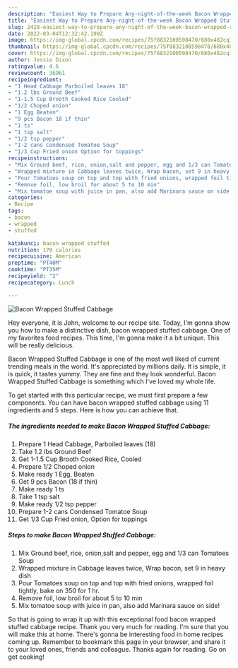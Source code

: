 ```yaml
---
description: "Easiest Way to Prepare Any-night-of-the-week Bacon Wrapped Stuffed Cabbage"
title: "Easiest Way to Prepare Any-night-of-the-week Bacon Wrapped Stuffed Cabbage"
slug: 2428-easiest-way-to-prepare-any-night-of-the-week-bacon-wrapped-stuffed-cabbage
date: 2022-03-04T12:32:42.199Z
image: https://img-global.cpcdn.com/recipes/75f8832100598470/680x482cq70/bacon-wrapped-stuffed-cabbage-recipe-main-photo.jpg
thumbnail: https://img-global.cpcdn.com/recipes/75f8832100598470/680x482cq70/bacon-wrapped-stuffed-cabbage-recipe-main-photo.jpg
cover: https://img-global.cpcdn.com/recipes/75f8832100598470/680x482cq70/bacon-wrapped-stuffed-cabbage-recipe-main-photo.jpg
author: Jessie Dixon
ratingvalue: 4.6
reviewcount: 36961
recipeingredient:
- "1 Head Cabbage Parboiled leaves 18"
- "1.2 lbs Ground Beef"
- "1-1.5 Cup Brooth Cooked Rice Cooled"
- "1/2 Choped onion"
- "1 Egg Beaten"
- "9 pcs Bacon 18 if thin"
- "1 ts"
- "1 tsp salt"
- "1/2 tsp pepper"
- "1-2 cans Condensed Tomatoe Soup"
- "1/3 Cup Fried onion Option for toppings"
recipeinstructions:
- "Mix Ground beef, rice, onion,salt and pepper, egg and 1/3 can Tomatoes Soup"
- "Wrapped mixture in Cabbage leaves twice, Wrap bacon, set 9 in heavy dish"
- "Pour Tomatoes soup on top and top with fried onions, wrapped foil tightly, bake on 350 for 1 hr."
- "Remove foil, low broil for about 5 to 10 min"
- "Mix tomatoe soup with juice in pan, also add Marinara sauce on side!"
categories:
- Recipe
tags:
- bacon
- wrapped
- stuffed

katakunci: bacon wrapped stuffed 
nutrition: 179 calories
recipecuisine: American
preptime: "PT40M"
cooktime: "PT35M"
recipeyield: "2"
recipecategory: Lunch

---
```



![Bacon Wrapped Stuffed Cabbage](https://img-global.cpcdn.com/recipes/75f8832100598470/680x482cq70/bacon-wrapped-stuffed-cabbage-recipe-main-photo.jpg)

Hey everyone, it is John, welcome to our recipe site. Today, I'm gonna show you how to make a distinctive dish, bacon wrapped stuffed cabbage. One of my favorites food recipes. This time, I'm gonna make it a bit unique. This will be really delicious.



Bacon Wrapped Stuffed Cabbage is one of the most well liked of current trending meals in the world. It's appreciated by millions daily. It is simple, it is quick, it tastes yummy. They are fine and they look wonderful. Bacon Wrapped Stuffed Cabbage is something which I've loved my whole life.


To get started with this particular recipe, we must first prepare a few components. You can have bacon wrapped stuffed cabbage using 11 ingredients and 5 steps. Here is how you can achieve that.

<!--inarticleads1-->

##### The ingredients needed to make Bacon Wrapped Stuffed Cabbage:

1. Prepare 1 Head Cabbage, Parboiled leaves (18)
1. Take 1.2 lbs Ground Beef
1. Get 1-1.5 Cup Brooth Cooked Rice, Cooled
1. Prepare 1/2 Choped onion
1. Make ready 1 Egg, Beaten
1. Get 9 pcs Bacon (18 if thin)
1. Make ready 1 ts
1. Take 1 tsp salt
1. Make ready 1/2 tsp pepper
1. Prepare 1-2 cans Condensed Tomatoe Soup
1. Get 1/3 Cup Fried onion, Option for toppings




<!--inarticleads2-->

##### Steps to make Bacon Wrapped Stuffed Cabbage:

1. Mix Ground beef, rice, onion,salt and pepper, egg and 1/3 can Tomatoes Soup
1. Wrapped mixture in Cabbage leaves twice, Wrap bacon, set 9 in heavy dish
1. Pour Tomatoes soup on top and top with fried onions, wrapped foil tightly, bake on 350 for 1 hr.
1. Remove foil, low broil for about 5 to 10 min
1. Mix tomatoe soup with juice in pan, also add Marinara sauce on side!




So that is going to wrap it up with this exceptional food bacon wrapped stuffed cabbage recipe. Thank you very much for reading. I'm sure that you will make this at home. There's gonna be interesting food in home recipes coming up. Remember to bookmark this page in your browser, and share it to your loved ones, friends and colleague. Thanks again for reading. Go on get cooking!
